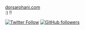 [dorsarohani.com](https://www.dorsarohani.com/)<br> :) !!

[![Twitter Follow](https://img.shields.io/twitter/follow/Dorsa_Rohani?style=social)](https://twitter.com/intent/follow?screen_name=Dorsa_Rohani) 
[![GitHub followers](https://img.shields.io/github/followers/DorsaRoh?label=Follow&style=social)](https://github.com/DorsaRoh) 
